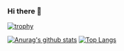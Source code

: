 ### Hi there 👋


[![trophy](https://github-profile-trophy.vercel.app/?username=FUJITOSHION)](https://github.com/FUJITOSHION/github-profile-trophy)


[![Anurag's github stats](https://github-readme-stats.vercel.app/api?username=FUJITOSHION)](https://github.com/anuraghazra/github-readme-stats)
[![Top Langs](https://github-readme-stats.vercel.app/api/top-langs/?username=FUJITOSHION)](https://github.com/anuraghazra/github-readme-stats)



<!--
**FUJITOSHION/FUJITOSHION** is a ✨ _special_ ✨ repository because its `README.md` (this file) appears on your GitHub profile.

Here are some ideas to get you started:

- 🔭 I’m currently working on ...
- 🌱 I’m currently learning ...
- 👯 I’m looking to collaborate on ...
- 🤔 I’m looking for help with ...
- 💬 Ask me about ...
- 📫 How to reach me: ...
- 😄 Pronouns: ...
- ⚡ Fun fact: ...
-->
